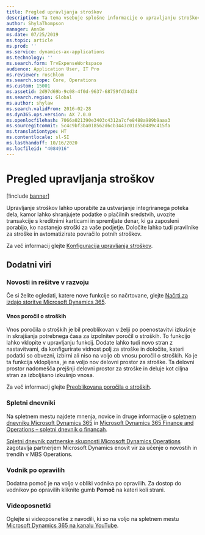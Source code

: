 ```yaml
---
title: Pregled upravljanja stroškov
description: Ta tema vsebuje splošne informacije o upravljanju stroškov in povezave do dodatnih virov. Upravljanje stroškov lahko uporabite za ustvarjanje integriranega poteka dela, kamor lahko shranjujete podatke o plačilnih sredstvih, uvozite transakcije s kreditnimi karticami in spremljate denar, ki ga zaposleni porabijo, ko nastanejo stroški za vaše podjetje.
author: ShylaThompson
manager: AnnBe
ms.date: 07/25/2019
ms.topic: article
ms.prod: ''
ms.service: dynamics-ax-applications
ms.technology: ''
ms.search.form: TrvExpenseWorkspace
audience: Application User, IT Pro
ms.reviewer: roschlom
ms.search.scope: Core, Operations
ms.custom: 15001
ms.assetid: 2d97d69b-9c08-4f0d-9637-68759fd34d34
ms.search.region: Global
ms.author: shylaw
ms.search.validFrom: 2016-02-28
ms.dyn365.ops.version: AX 7.0.0
ms.openlocfilehash: 7066a021390e3403c4312a7cfe8488a989b9aaa3
ms.sourcegitcommit: 5c4c9bf3ba018562d6cb3443c01d550489c415fa
ms.translationtype: HT
ms.contentlocale: sl-SI
ms.lasthandoff: 10/16/2020
ms.locfileid: "4084916"
---
```

# <a name="expense-management-overview"></a>Pregled upravljanja stroškov

[!include [banner](../includes/banner.md)]

Upravljanje stroškov lahko uporabite za ustvarjanje integriranega poteka dela, kamor lahko shranjujete podatke o plačilnih sredstvih, uvozite transakcije s kreditnimi karticami in spremljate denar, ki ga zaposleni porabijo, ko nastanejo stroški za vaše podjetje. Določite lahko tudi pravilnike za stroške in avtomatizirate povračilo potnih stroškov.

Za več informacij glejte [Konfiguracija upravljanja stroškov](plan-expense-management.md).

## <a name="additional-resources"></a>Dodatni viri

### <a name="whats-new-and-in-development"></a>Novosti in rešitve v razvoju

Če si želite ogledati, katere nove funkcije so načrtovane, glejte [Načrti za izdajo storitve Microsoft Dynamics 365](https://go.microsoft.com/fwlink/?linkid=2010158).

#### <a name="expense-report-entry"></a>Vnos poročil o stroških

Vnos poročila o stroških je bil preoblikovan v želji po poenostavitvi izkušnje in skrajšanja potrebnega časa za izpolnitev poročil o stroških. To funkcijo lahko vklopite v upravljanju funkcij. Dodate lahko tudi novo stran z nastavitvami, da konfigurirate vidnost polj za stroške in določite, kateri podatki so obvezni, izbirni ali niso na voljo ob vnosu poročil o stroških. Ko je ta funkcija vklopljena, je na voljo nov delovni prostor za stroške. Ta delovni prostor nadomešča prejšnji delovni prostor za stroške in deluje kot ciljna stran za izboljšano izkušnjo vnosa.

Za več informacij glejte [Preoblikovana poročila o stroških](ExpenseWorkspaceNew.md).

### <a name="blogs"></a>Spletni dnevniki

Na spletnem mestu najdete mnenja, novice in druge informacije o [spletnem dnevniku Microsoft Dynamics 365](https://community.dynamics.com/b/msftdynamicsblog?c=Enterprise) in [Microsoft Dynamics 365 Finance and Operations – spletni dnevnik o financah](https://community.dynamics.com/365/financeandoperations/b/financials).

[Spletni dnevnik partnerske skupnosti Microsoft Dynamics Operations](https://community.dynamics.com/partner/b/operationspartnercommunityblog) zagotavlja partnerjem Microsoft Dynamics enovit vir za učenje o novostih in trendih v MBS Operations.

### <a name="task-guides"></a>Vodnik po opravilih

Dodatna pomoč je na voljo v obliki vodnika po opravilih. Za dostop do vodnikov po opravilih kliknite gumb **Pomoč** na kateri koli strani.

### <a name="videos"></a>Videoposnetki

Oglejte si videoposnetke z navodili, ki so na voljo na spletnem mestu [Microsoft Dynamics 365 na kanalu YouTube](https://www.youtube.com/channel/UCJGCg4rB3QSs8y_1FquelBQ).
